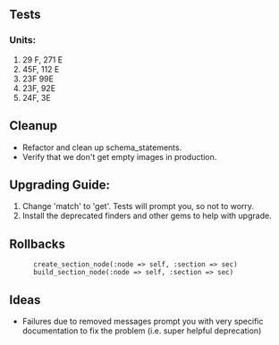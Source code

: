 ## Tests

### Units:
1. 29 F, 271 E
2. 45F, 112 E
3. 23F 99E
4. 23F, 92E
5. 24F, 3E

## Cleanup

* Refactor and clean up schema_statements.
* Verify that we don't get empty images in production.

## Upgrading Guide:

1. Change 'match' to 'get'. Tests will prompt you, so not to worry.
2. Install the deprecated finders and other gems to help with upgrade.

## Rollbacks

          create_section_node(:node => self, :section => sec)
          build_section_node(:node => self, :section => sec)


## Ideas

* Failures due to removed messages prompt you with very specific documentation to fix the problem (i.e. super helpful deprecation)
